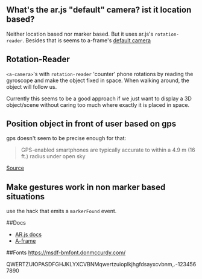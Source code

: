 ## What's the ar.js "default" camera? ist it location based?

Neither location based nor marker based. But it uses ar.js's `rotation-reader`. Besides that is seems to a-frame's <a href="https://aframe.io/docs/0.9.0/components/camera.html#default-camera">default camera</a>

## Rotation-Reader

`<a-camera>`'s with `rotation-reader` 'counter' phone rotations by reading the gyroscope and make the object fixed in space. When walking around, the object will follow us.

Currently this seems to be a good approach if we just want to display a 3D object/scene without caring too much where exactly it is placed in space.

## Position object in front of user based on gps
gps doesn't seem to be precise enough for that:
> GPS-enabled smartphones are typically accurate to within a 4.9 m (16 ft.) radius under open sky

<a href="https://www.gps.gov/systems/gps/performance/accuracy/">Source</a>

## Make gestures work in non marker based situations
use the hack that emits a `markerFound` event.

##Docs
- <a href="https://ar-js-org.github.io/AR.js-Docs/">AR.js docs</a>
- <a href="https://aframe.io/docs/1.3.0/introduction/">A-frame</a>

##Fonts
https://msdf-bmfont.donmccurdy.com/



QWERTZUIOPASDFGHJKLYXCVBNMqwertzuioplkjhgfdsayxcvbnm,.-1234567890
